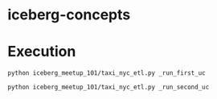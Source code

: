 # iceberg-concepts



# Execution 

```
python iceberg_meetup_101/taxi_nyc_etl.py _run_first_uc

```

```
python iceberg_meetup_101/taxi_nyc_etl.py _run_second_uc
```